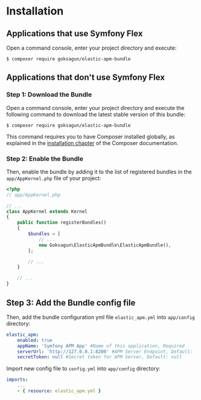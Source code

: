 Installation
============

Applications that use Symfony Flex
----------------------------------

Open a command console, enter your project directory and execute:

```console
$ composer require goksagun/elastic-apm-bundle
```

Applications that don't use Symfony Flex
----------------------------------------

### Step 1: Download the Bundle

Open a command console, enter your project directory and execute the
following command to download the latest stable version of this bundle:

```console
$ composer require goksagun/elastic-apm-bundle
```

This command requires you to have Composer installed globally, as explained
in the [installation chapter](https://getcomposer.org/doc/00-intro.md)
of the Composer documentation.

### Step 2: Enable the Bundle

Then, enable the bundle by adding it to the list of registered bundles
in the `app/AppKernel.php` file of your project:

```php
<?php
// app/AppKernel.php

// ...
class AppKernel extends Kernel
{
    public function registerBundles()
    {
        $bundles = [
            // ...
            new Goksagun\ElasticApmBundle\ElasticApmBundle(),
        ];

        // ...
    }

    // ...
}
```

Step 3: Add the Bundle config file
----------------------------------

Then, add the bundle configuration yml file `elastic_apm.yml` into 
`app/config` directory:

```yml
elastic_apm:
    enabled: true
    appName: 'Symfony APM App' #Name of this application, Required
    serverUrl: 'http://127.0.0.1:8200' #APM Server Endpoint, Default: 'http://127.0.0.1:8200'
    secretToken: null #Secret token for APM Server, Default: null
```

Import new config file to `config.yml` into `app/config` directory:

```yml
imports:
    ...
    - { resource: elastic_apm.yml }
```
